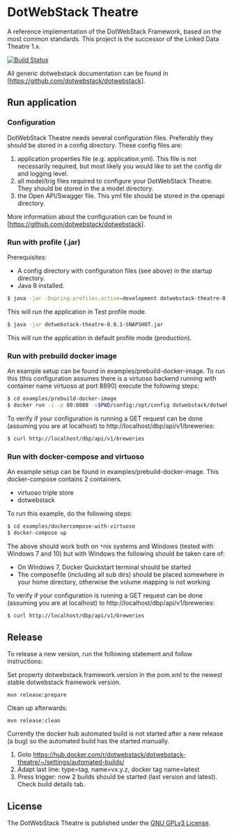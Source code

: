# DotWebStack Theatre

A reference implementation of the DotWebStack Framework, based on the most common standards. This project is the successor of the Linked Data Theatre 1.x.

[![Build Status](https://travis-ci.org/dotwebstack/dotwebstack-theatre-legcay.svg?branch=master)](https://travis-ci.org/dotwebstack/dotwebstack-theatre-legcay)

All generic dotwebstack documentation can be found in [https://github.com/dotwebstack/dotwebstack].

## Run application

### Configuration

DotWebStack Theatre needs several configuration files. Preferably they should be stored in a config directory. These config files are:
1. application properties file (e.g. application.yml). This file is not necessarily required, but most likely you would like to set the config dir and logging level.
2. all model/trig files required to configure your DotWebStack Theatre. They should be stored in the a model directory.
3. the Open API/Swagger file. This yml file should be stored in the openapi directory.

More information about the configuration can be found in [https://github.com/dotwebstack/dotwebstack].

### Run with profile (.jar)

Prerequisites:
- A config directory with configuration files (see above) in the startup directory.
- Java 8 installed.

```bash
$ java -jar -Dspring.profiles.active=development dotwebstack-theatre-0.0.1-SNAPSHOT.jar
```

This will run the application in Test profile mode.

```bash
$ java -jar dotwebstack-theatre-0.0.1-SNAPSHOT.jar
```

This will run the application in default profile mode (production).

### Run with prebuild docker image

An example setup can be found in examples/prebuild-docker-image. To run this (this configuration assumes there is a virtuoso backend running with container name virtuoso at port 8890) execute the following steps:

```bash
$ cd examples/prebuild-docker-image
$ docker run -i -p 80:8080 -v$PWD/config:/opt/config dotwebstack/dotwebstack-theatre
```

To verify if your configuration is running a GET request can be done (assuming you are at localhost) to http://localhost/dbp/api/v1/breweries:

```bash
$ curl http://localhost/dbp/api/v1/breweries
```

### Run with docker-compose and virtuoso

An example setup can be found in examples/prebuild-docker-image. This docker-compose contains 2 containers.
- virtuoso triple store
- dotwebstack

To run this example, do the following steps:
```bash
$ cd examples/dockercompose-with-virtuoso
$ docker-compose up
```

The above should work both on `*`nix systems and Windows (tested with Windows 7 and 10) but with Windows the following should be taken care of:
- On Windows 7, Docker Quickstart terminal should be started
- The composefile (including all sub dirs) should be placed somewhere in your home directory, otherwise the volume mapping is not working

To verify if your configuration is running a GET request can be done (assuming you are at localhost) to http://localhost/dbp/api/v1/breweries:

```bash
$ curl http://localhost/dbp/api/v1/breweries
```

## Release

To release a new version, run the following statement and follow instructions:

Set property dotwebstack.framework.version in the pom.xml to the newest stable dotwebstack framework version.

```
mvn release:prepare
```

Clean up afterwards:

```
mvn release:clean
```

Currently the docker hub automated build is not started after a new release (a bug) so the automated build has the started manually.
1. Goto https://hub.docker.com/r/dotwebstack/dotwebstack-theatre/~/settings/automated-builds/
2. Adapt last line: type=tag, name=vx.y.z, docker tag name=latest
3. Press trigger: now 2 builds should be started (last version and latest). Check build details tab.

## License

The DotWebStack Theatre is published under the [GNU GPLv3 License](LICENSE.md).
